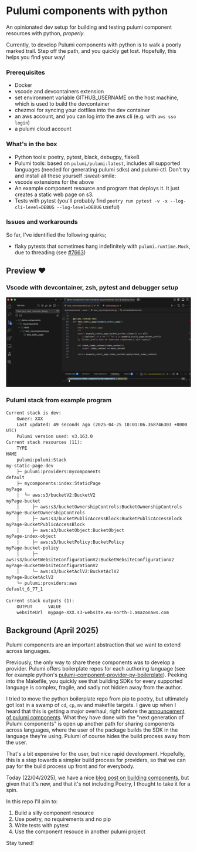 # Pulumi components with python

An opinionated dev setup for building and testing pulumi component resources with python, *properly*.

Currently, to develop Pulumi components with python is to walk a poorly marked trail. Step off the path, and you quickly get lost. Hopefully, this helps you find your way!

### Prerequisites
 - Docker
 - vscode and devcontainers extension
 - set environment variable GITHUB_USERNAME on the host machine, which is used to build the devcontainer
 - chezmoi for syncing your dotfiles into the dev container
 - an aws account, and you can log into the aws cli (e.g. with `aws sso login`)
 - a pulumi cloud account

### What's in the box
- Python tools: poetry, pytest, black, debugpy, flake8
- Pulumi tools: based on `pulumi/pulumi:latest`, includes all supported languages (needed for generating pulumi sdks) and pulumi-ctl. Don't try and install all these yourself :sweat-smile:
- vscode extensions for the above
- An example component resource and program that deploys it. It just creates a static web page on s3.
- Tests with pytest (you'll probably find `poetry run pytest -v -x --log-cli-level=DEBUG --log-level=DEBUG` useful)

### Issues and workarounds
 So far, I've identified the following quirks;
- flaky pytests that sometimes hang indefinitely with `pulumi.runtime.Mock`, due to threading (see [#7663](https://github.com/pulumi/pulumi/issues/7663#issuecomment-2828721990))


## Preview :heart:
### Vscode with devcontainer, zsh, pytest and debugger setup
![vscode with devcontainer screenshot](docs/vscode-screenshot.png)

### Pulumi stack from example program
```
Current stack is dev:
    Owner: XXX
    Last updated: 49 seconds ago (2025-04-25 10:01:06.368746303 +0000 UTC)
    Pulumi version used: v3.163.0
Current stack resources (11):
    TYPE                                                                       NAME
    pulumi:pulumi:Stack                                                        my-static-page-dev
    ├─ pulumi:providers:mycomponents                                           default
    ├─ mycomponents:index:StaticPage                                           myPage
    │  └─ aws:s3/bucketV2:BucketV2                                             myPage-bucket
    │     ├─ aws:s3/bucketOwnershipControls:BucketOwnershipControls            myPage-BucketOwnershipControls
    │     ├─ aws:s3/bucketPublicAccessBlock:BucketPublicAccessBlock            myPage-BucketPublicAccessBlock
    │     ├─ aws:s3/bucketObject:BucketObject                                  myPage-index-object
    │     ├─ aws:s3/bucketPolicy:BucketPolicy                                  myPage-bucket-policy
    │     ├─ aws:s3/bucketWebsiteConfigurationV2:BucketWebsiteConfigurationV2  myPage-BucketWebsiteConfigurationV2
    │     └─ aws:s3/bucketAclV2:BucketAclV2                                    myPage-BucketAclV2
    └─ pulumi:providers:aws                                                    default_6_77_1

Current stack outputs (1):
    OUTPUT      VALUE
    websiteUrl  mypage-XXX.s3-website.eu-north-1.amazonaws.com
```


## Background (April 2025)
Pulumi components are an important abstraction that we want to extend across languages.

Previously, the only way to share these components was to develop a provider.
Pulumi offers boilerplate repos for each authoring language (see for example python's [pulumi-component-provider-py-boilerplate](https://github.com/pulumi/pulumi-component-provider-py-boilerplate)).
Peeking into the Makefile, you quickly see that building SDKs for every supported language is complex, fragile, and sadly not hidden away from the author.

I tried to move the python boilerplate repo from pip to poetry, but ultimately got lost in a swamp of `cd`, `cp`, `mv` and makefile targets.
I gave up when I heard that this is getting a major overhaul, right before the [announcement of pulumi components](https://www.pulumi.com/blog/pulumi-components/).
What they have done with the "next generation of Pulumi components" is open up another path for sharing components across languages, where the user of the package builds the SDK in the language they're using. Pulumi of course hides the build process away from the user.

That's a bit expensive for the user, but nice rapid development. Hopefully, this is a step towards a simpler build process for providers, so that we can pay for the build process up front and for everybody.

Today (22/04/2025), we have a nice [blog post on building components](https://www.pulumi.com/docs/iac/using-pulumi/extending-pulumi/build-a-component/), but given that it's new, and that it's not including Poetry, I thought to take it for a spin.

In this repo I'll aim to:
1. Build a silly component resource
2. Use poetry, no requirements and no pip
3. Write tests with pytest
4. Use the component resouce in another pulumi project

Stay tuned!